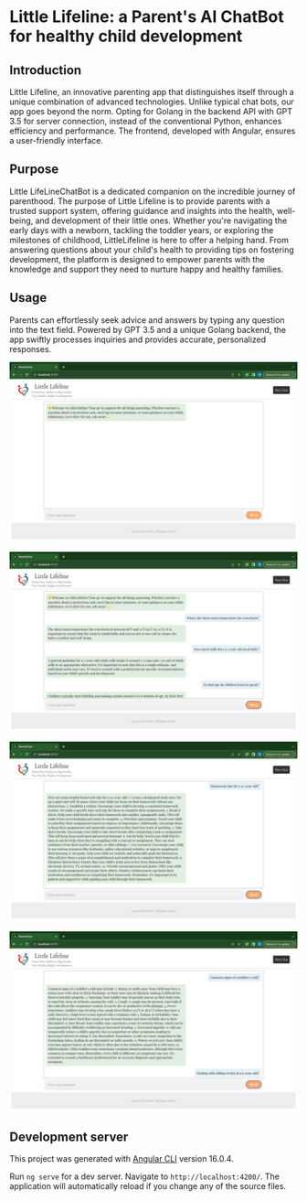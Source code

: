 # Little Lifeline: a Parent's AI ChatBot for healthy child development

## Introduction

Little Lifeline, an innovative parenting app that distinguishes itself through a unique combination of advanced technologies. Unlike typical chat bots, our app goes beyond the norm. Opting for Golang in the backend API with GPT 3.5 for server connection, instead of the conventional Python, enhances efficiency and performance. The frontend, developed with Angular, ensures a user-friendly interface.

## Purpose

Little LifeLineChatBot is a dedicated companion on the incredible journey of parenthood. The purpose of Little Lifeline is to provide parents with a trusted support system, offering guidance and insights into the health, well-being, and development of their little ones. Whether you're navigating the early days with a newborn, tackling the toddler years, or exploring the milestones of childhood, LittleLifeline is here to offer a helping hand. From answering questions about your child's health to providing tips on fostering development, the platform is designed to empower parents with the knowledge and support they need to nurture happy and healthy families.

## Usage

Parents can effortlessly seek advice and answers by typing any question into the text field. Powered by GPT 3.5 and a unique Golang backend, the app swiftly processes inquiries and provides accurate, personalized responses.

![image1](ParentsChatUI/src/assets/images/image1.png)

![image2](ParentsChatUI/src/assets/images/image2.png)

![image3](ParentsChatUI/src/assets/images/image3.png)

![image4](ParentsChatUI/src/assets/images/image4.png)

## Development server

This project was generated with [Angular CLI](https://github.com/angular/angular-cli) version 16.0.4.

Run `ng serve` for a dev server. Navigate to `http://localhost:4200/`. The application will automatically reload if you change any of the source files.
